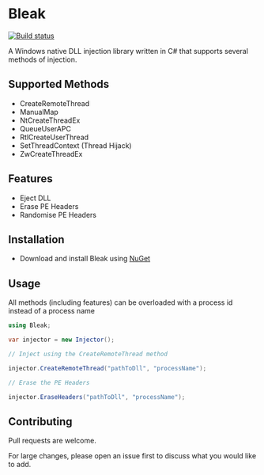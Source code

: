 # Bleak 

[![Build status](https://ci.appveyor.com/api/projects/status/f19i6yj053atkn4h?svg=true)](https://ci.appveyor.com/project/Akaion/bleak)

A Windows native DLL injection library written in C# that supports several methods of injection.

## Supported Methods

* CreateRemoteThread
* ManualMap
* NtCreateThreadEx
* QueueUserAPC
* RtlCreateUserThread
* SetThreadContext (Thread Hijack)
* ZwCreateThreadEx

## Features

* Eject DLL
* Erase PE Headers
* Randomise PE Headers

## Installation

* Download and install Bleak using [NuGet](https://www.nuget.org/packages/Bleak)

## Usage

All methods (including features) can be overloaded with a process id instead of a process name

```csharp
using Bleak;

var injector = new Injector();

// Inject using the CreateRemoteThread method

injector.CreateRemoteThread("pathToDll", "processName");

// Erase the PE Headers

injector.EraseHeaders("pathToDll", "processName");
```

## Contributing
Pull requests are welcome. 

For large changes, please open an issue first to discuss what you would like to add.
